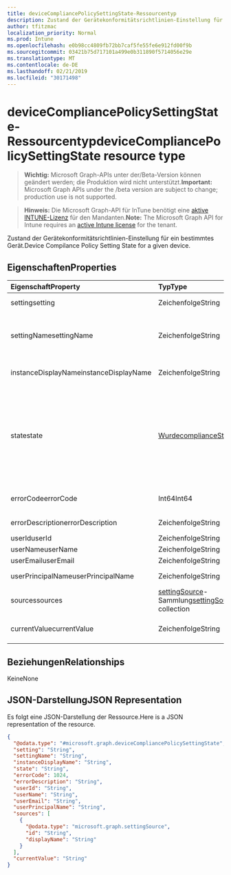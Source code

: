 ```yaml
---
title: deviceCompliancePolicySettingState-Ressourcentyp
description: Zustand der Gerätekonformitätsrichtlinien-Einstellung für ein bestimmtes Gerät.
author: tfitzmac
localization_priority: Normal
ms.prod: Intune
ms.openlocfilehash: e0b98cc4809fb72bb7caf5fe55fe6e912fd00f9b
ms.sourcegitcommit: 03421b75d717101a499e0b311890f5714056e29e
ms.translationtype: MT
ms.contentlocale: de-DE
ms.lasthandoff: 02/21/2019
ms.locfileid: "30171498"
---
```

# <a name="devicecompliancepolicysettingstate-resource-type"></a><span data-ttu-id="7697c-103">deviceCompliancePolicySettingState-Ressourcentyp</span><span class="sxs-lookup"><span data-stu-id="7697c-103">deviceCompliancePolicySettingState resource type</span></span>

> <span data-ttu-id="7697c-104">**Wichtig:** Microsoft Graph-APIs unter der/Beta-Version können geändert werden; die Produktion wird nicht unterstützt.</span><span class="sxs-lookup"><span data-stu-id="7697c-104">**Important:** Microsoft Graph APIs under the /beta version are subject to change; production use is not supported.</span></span>

> <span data-ttu-id="7697c-105">**Hinweis:** Die Microsoft Graph-API für InTune benötigt eine [aktive INTUNE-Lizenz](https://go.microsoft.com/fwlink/?linkid=839381) für den Mandanten.</span><span class="sxs-lookup"><span data-stu-id="7697c-105">**Note:** The Microsoft Graph API for Intune requires an [active Intune license](https://go.microsoft.com/fwlink/?linkid=839381) for the tenant.</span></span>

<span data-ttu-id="7697c-106">Zustand der Gerätekonformitätsrichtlinien-Einstellung für ein bestimmtes Gerät.</span><span class="sxs-lookup"><span data-stu-id="7697c-106">Device Compilance Policy Setting State for a given device.</span></span>

## <a name="properties"></a><span data-ttu-id="7697c-107">Eigenschaften</span><span class="sxs-lookup"><span data-stu-id="7697c-107">Properties</span></span>
|<span data-ttu-id="7697c-108">Eigenschaft</span><span class="sxs-lookup"><span data-stu-id="7697c-108">Property</span></span>|<span data-ttu-id="7697c-109">Typ</span><span class="sxs-lookup"><span data-stu-id="7697c-109">Type</span></span>|<span data-ttu-id="7697c-110">Beschreibung</span><span class="sxs-lookup"><span data-stu-id="7697c-110">Description</span></span>|
|:---|:---|:---|
|<span data-ttu-id="7697c-111">setting</span><span class="sxs-lookup"><span data-stu-id="7697c-111">setting</span></span>|<span data-ttu-id="7697c-112">Zeichenfolge</span><span class="sxs-lookup"><span data-stu-id="7697c-112">String</span></span>|<span data-ttu-id="7697c-113">Die gemeldete Einstellung</span><span class="sxs-lookup"><span data-stu-id="7697c-113">The setting that is being reported</span></span>|
|<span data-ttu-id="7697c-114">settingName</span><span class="sxs-lookup"><span data-stu-id="7697c-114">settingName</span></span>|<span data-ttu-id="7697c-115">Zeichenfolge</span><span class="sxs-lookup"><span data-stu-id="7697c-115">String</span></span>|<span data-ttu-id="7697c-116">Lokalisierter/benutzerfreundlicher Name der Einstellung, die gemeldet wird</span><span class="sxs-lookup"><span data-stu-id="7697c-116">Localized/user friendly setting name that is being reported</span></span>|
|<span data-ttu-id="7697c-117">instanceDisplayName</span><span class="sxs-lookup"><span data-stu-id="7697c-117">instanceDisplayName</span></span>|<span data-ttu-id="7697c-118">Zeichenfolge</span><span class="sxs-lookup"><span data-stu-id="7697c-118">String</span></span>|<span data-ttu-id="7697c-119">Name der Einstellungsinstanz, die gemeldet wird.</span><span class="sxs-lookup"><span data-stu-id="7697c-119">Name of setting instance that is being reported.</span></span>|
|<span data-ttu-id="7697c-120">state</span><span class="sxs-lookup"><span data-stu-id="7697c-120">state</span></span>|[<span data-ttu-id="7697c-121">Wurde</span><span class="sxs-lookup"><span data-stu-id="7697c-121">complianceStatus</span></span>](../resources/intune-shared-compliancestatus.md)|<span data-ttu-id="7697c-122">Der Kompatibilitätsstatus der Einstellung.</span><span class="sxs-lookup"><span data-stu-id="7697c-122">The compliance state of the setting.</span></span> <span data-ttu-id="7697c-123">Mögliche Werte sind: `unknown`, `notApplicable`, `compliant`, `remediated`, `nonCompliant`, `error`, `conflict` und `notAssigned`.</span><span class="sxs-lookup"><span data-stu-id="7697c-123">Possible values are: `unknown`, `notApplicable`, `compliant`, `remediated`, `nonCompliant`, `error`, `conflict`, `notAssigned`.</span></span>|
|<span data-ttu-id="7697c-124">errorCode</span><span class="sxs-lookup"><span data-stu-id="7697c-124">errorCode</span></span>|<span data-ttu-id="7697c-125">Int64</span><span class="sxs-lookup"><span data-stu-id="7697c-125">Int64</span></span>|<span data-ttu-id="7697c-126">Fehlercode für die Einstellung</span><span class="sxs-lookup"><span data-stu-id="7697c-126">Error code for the setting</span></span>|
|<span data-ttu-id="7697c-127">errorDescription</span><span class="sxs-lookup"><span data-stu-id="7697c-127">errorDescription</span></span>|<span data-ttu-id="7697c-128">Zeichenfolge</span><span class="sxs-lookup"><span data-stu-id="7697c-128">String</span></span>|<span data-ttu-id="7697c-129">Fehlerbeschreibung</span><span class="sxs-lookup"><span data-stu-id="7697c-129">Error description</span></span>|
|<span data-ttu-id="7697c-130">userId</span><span class="sxs-lookup"><span data-stu-id="7697c-130">userId</span></span>|<span data-ttu-id="7697c-131">Zeichenfolge</span><span class="sxs-lookup"><span data-stu-id="7697c-131">String</span></span>|<span data-ttu-id="7697c-132">UserId</span><span class="sxs-lookup"><span data-stu-id="7697c-132">UserId</span></span>|
|<span data-ttu-id="7697c-133">userName</span><span class="sxs-lookup"><span data-stu-id="7697c-133">userName</span></span>|<span data-ttu-id="7697c-134">Zeichenfolge</span><span class="sxs-lookup"><span data-stu-id="7697c-134">String</span></span>|<span data-ttu-id="7697c-135">UserName</span><span class="sxs-lookup"><span data-stu-id="7697c-135">UserName</span></span>|
|<span data-ttu-id="7697c-136">userEmail</span><span class="sxs-lookup"><span data-stu-id="7697c-136">userEmail</span></span>|<span data-ttu-id="7697c-137">Zeichenfolge</span><span class="sxs-lookup"><span data-stu-id="7697c-137">String</span></span>|<span data-ttu-id="7697c-138">UserEmail</span><span class="sxs-lookup"><span data-stu-id="7697c-138">UserEmail</span></span>|
|<span data-ttu-id="7697c-139">userPrincipalName</span><span class="sxs-lookup"><span data-stu-id="7697c-139">userPrincipalName</span></span>|<span data-ttu-id="7697c-140">Zeichenfolge</span><span class="sxs-lookup"><span data-stu-id="7697c-140">String</span></span>|<span data-ttu-id="7697c-141">Benutzer-Prinzipalname</span><span class="sxs-lookup"><span data-stu-id="7697c-141">UserPrincipalName.</span></span>|
|<span data-ttu-id="7697c-142">sources</span><span class="sxs-lookup"><span data-stu-id="7697c-142">sources</span></span>|<span data-ttu-id="7697c-143">[settingSource](../resources/intune-deviceconfig-settingsource.md)-Sammlung</span><span class="sxs-lookup"><span data-stu-id="7697c-143">[settingSource](../resources/intune-deviceconfig-settingsource.md) collection</span></span>|<span data-ttu-id="7697c-144">Beitragende Richtlinien</span><span class="sxs-lookup"><span data-stu-id="7697c-144">Contributing policies</span></span>|
|<span data-ttu-id="7697c-145">currentValue</span><span class="sxs-lookup"><span data-stu-id="7697c-145">currentValue</span></span>|<span data-ttu-id="7697c-146">Zeichenfolge</span><span class="sxs-lookup"><span data-stu-id="7697c-146">String</span></span>|<span data-ttu-id="7697c-147">Aktueller Wert der Einstellung auf dem Gerät</span><span class="sxs-lookup"><span data-stu-id="7697c-147">Current value of setting on device</span></span>|

## <a name="relationships"></a><span data-ttu-id="7697c-148">Beziehungen</span><span class="sxs-lookup"><span data-stu-id="7697c-148">Relationships</span></span>
<span data-ttu-id="7697c-149">Keine</span><span class="sxs-lookup"><span data-stu-id="7697c-149">None</span></span>

## <a name="json-representation"></a><span data-ttu-id="7697c-150">JSON-Darstellung</span><span class="sxs-lookup"><span data-stu-id="7697c-150">JSON Representation</span></span>
<span data-ttu-id="7697c-151">Es folgt eine JSON-Darstellung der Ressource.</span><span class="sxs-lookup"><span data-stu-id="7697c-151">Here is a JSON representation of the resource.</span></span>
<!-- {
  "blockType": "resource",
  "@odata.type": "microsoft.graph.deviceCompliancePolicySettingState"
}
-->
``` json
{
  "@odata.type": "#microsoft.graph.deviceCompliancePolicySettingState",
  "setting": "String",
  "settingName": "String",
  "instanceDisplayName": "String",
  "state": "String",
  "errorCode": 1024,
  "errorDescription": "String",
  "userId": "String",
  "userName": "String",
  "userEmail": "String",
  "userPrincipalName": "String",
  "sources": [
    {
      "@odata.type": "microsoft.graph.settingSource",
      "id": "String",
      "displayName": "String"
    }
  ],
  "currentValue": "String"
}
```




